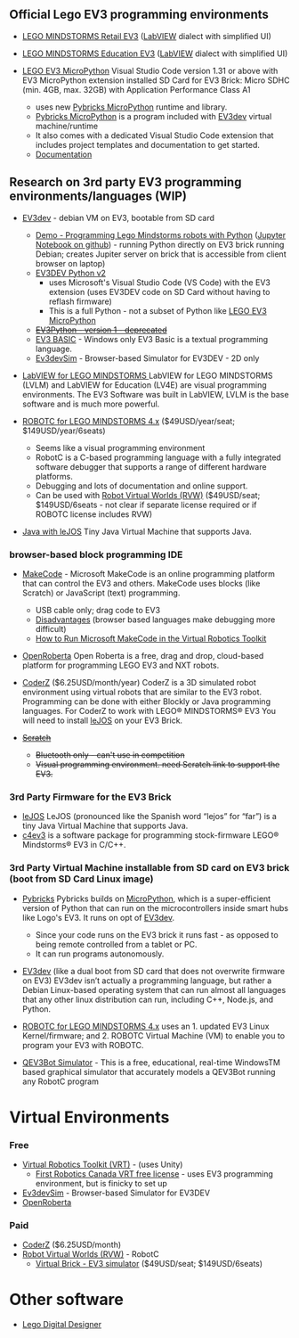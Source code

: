 ## Official Lego EV3 programming environments
* [LEGO MINDSTORMS Retail EV3](https://www.lego.com/en-ca/themes/mindstorms/downloads) ([LabVIEW](https://www.ni.com/en-ca/shop/labview.html) dialect with simplified UI)

* [LEGO MINDSTORMS Education EV3](https://education.lego.com/en-us/downloads/mindstorms-ev3/software) ([LabVIEW](https://www.ni.com/en-ca/shop/labview.html) dialect with simplified UI)

* [LEGO EV3 MicroPython](https://education.lego.com/en-us/support/mindstorms-ev3/python-for-ev3)
Visual Studio Code version 1.31 or above with EV3 MicroPython extension installed
SD Card for EV3 Brick: Micro SDHC (min. 4GB, max. 32GB) with Application Performance Class A1
  * uses new [Pybricks MicroPython](https://pybricks.com/) runtime and library. 
  * [Pybricks MicroPython](https://pybricks.com/) is a program included with [EV3dev](http://www.ev3dev.org/) virtual machine/runtime 
  * It also comes with a dedicated Visual Studio Code extension that includes project templates and documentation to get started. 
  * [Documentation](https://pybricks.github.io/ev3-micropython/index.html)

## Research on 3rd party EV3 programming environments/languages (WIP)
* [EV3dev](http://www.ev3dev.org/) - debian VM on EV3, bootable from SD card
    * [Demo - Programming Lego Mindstorms robots with Python](https://www.youtube.com/watch?v=kyfbYv6eZQQ) ([Jupyter Notebook on github](https://github.com/sshopov/pyconau2017)) - running Python directly on EV3 brick running Debian; creates Jupiter server on brick that is accessible from client browser on laptop)
  * [EV3DEV Python v2](https://sites.google.com/site/ev3devpython/) 
    * uses Microsoft's Visual Studio Code (VS Code) with the EV3 extension (uses EV3DEV code on SD Card without having to reflash firmware)
    * This is a full Python - not a subset of Python like [LEGO EV3 MicroPython](https://education.lego.com/en-us/support/mindstorms-ev3/python-for-ev3)
  * ~~[EV3Python - version 1 - deprecated](https://sites.google.com/site/ev3python/)~~
  * [EV3 BASIC](https://sites.google.com/site/ev3basic/) - Windows only
  EV3 Basic is a textual programming language.
  * [Ev3devSim](https://www.aposteriori.com.sg/Ev3devSim/index.html) - Browser-based Simulator for EV3DEV - 2D only

* [LabVIEW for LEGO MINDSTORMS ](https://www.ni.com/en-ca/support/downloads/software-products/download.labview-for-lego-mindstorms.html)
LabVIEW for LEGO MINDSTORMS (LVLM) and LabVIEW for Education (LV4E) are visual programming environments. 
The EV3 Software was built in LabVIEW, LVLM is the base software and is much more powerful.

* [ROBOTC for LEGO MINDSTORMS 4.x](http://www.robotc.net) ($49USD/year/seat; $149USD/year/6seats)
  * Seems like a visual programming environment 
  * RobotC is a C-based programming language with a fully integrated software debugger that supports a range of different hardware platforms. 
  * Debugging and lots of documentation and online support. 
  * Can be used with [Robot Virtual Worlds (RVW)](http://www.robotvirtualworlds.com/) ($49USD/seat; $149USD/6seats - not clear if separate license required or if ROBOTC license includes RVW)

* [Java with leJOS](http://www.lejos.org/ev3.php)
Tiny Java Virtual Machine that supports Java. 

### browser-based block programming IDE
* [MakeCode](https://makecode.mindstorms.com) - Microsoft MakeCode is an online programming platform that can control the EV3 and others.  MakeCode uses blocks (like Scratch) or JavaScript (text) programming.
  * USB cable only; drag code to EV3
  * [Disadvantages](https://thecodingfun.com/2020/05/28/is-it-a-good-alternative-to-use-microsoft-makecode-to-program-lego-mindstorms-ev3-part-2/) (browser based languages make debugging more difficult)
  * [How to Run Microsoft MakeCode in the Virtual Robotics Toolkit](https://www.youtube.com/watch?v=VOQLvFCIAdI)
* [OpenRoberta](https://lab.open-roberta.org/)
Open Roberta is a free, drag and drop, cloud-based platform for programming LEGO EV3 and NXT robots. 

* [CoderZ](https://gocoderz.com/) ($6.25USD/month/year)
CoderZ is a 3D simulated robot environment using virtual robots that are similar to the EV3 robot.
Programming can be done with either Blockly or Java programming languages. 
For CoderZ to work with LEGO® MINDSTORMS® EV3 You will need to install [leJOS](http://www.lejos.org/ev3.php) on your EV3 Brick.

* ~~[Scratch](https://scratch.mit.edu/)~~
  * ~~Bluetooth only - can't use in competition~~
  * ~~Visual programming environment. need Scratch link to support the EV3.~~
  
### 3rd Party Firmware for the EV3 Brick
* [leJOS](http://www.lejos.org/ev3.php)
LeJOS (pronounced like the Spanish word “lejos” for “far”) is a tiny Java Virtual Machine that supports Java. 
* [c4ev3](https://c4ev3.github.io/) is a software package for programming stock-firmware LEGO® Mindstorms® EV3 in C/C++. 

### 3rd Party Virtual Machine installable from SD card on EV3 brick (boot from SD Card Linux image)
* [Pybricks](https://pybricks.com/) Pybricks builds on [MicroPython](http://www.micropython.org/), which is a super-efficient version of Python that can run on the microcontrollers inside smart hubs like Logo's EV3.  It runs on opt of  [EV3dev](http://www.ev3dev.org/).
  * Since your code runs on the EV3 brick it runs fast - as opposed to being remote controlled from a tablet or PC.  
  * It can run programs autonomously.
* [EV3dev](http://www.ev3dev.org/) 
(like a dual boot from SD card that does not overwrite firmware on EV3)
EV3dev isn’t actually a programming language, but rather a Debian Linux-based operating system that can run almost all languages that any other linux distribution can run, including C++, Node.js, and Python. 

* [ROBOTC for LEGO MINDSTORMS 4.x](http://www.robotc.net) uses an 1. updated EV3 Linux Kernel/firmware; and 2. ROBOTC Virtual Machine (VM) to enable you to program your EV3 with ROBOTC. 
* [QEV3Bot Simulator](https://sites.google.com/site/qev3bot/qev3bot-simulator) - This is a free, educational, real-time WindowsTM based graphical simulator that accurately models a QEV3Bot running any RobotC program 

# Virtual Environments
### Free
* [Virtual Robotics Toolkit (VRT)](https://www.virtualroboticstoolkit.com/) - (uses Unity)
  * [First Robotics Canada VRT free license](https://www.firstroboticscanada.org/cancode/vrt/) - uses EV3 programming environment, but is finicky to set up
* [Ev3devSim](https://www.aposteriori.com.sg/Ev3devSim/index.html) - Browser-based Simulator for EV3DEV
* [OpenRoberta](https://lab.open-roberta.org/)
  
### Paid
* [CoderZ](https://gocoderz.com/) ($6.25USD/month)
* [Robot Virtual Worlds (RVW)](http://www.robotvirtualworlds.com/) - RobotC 
  * [Virtual Brick - EV3 simulator](http://www.robotvirtualworlds.com/virtualbrick/) ($49USD/seat; $149USD/6seats)
  
# Other software
* [Lego Digital Designer](https://www.lego.com/en-us/ldd)
